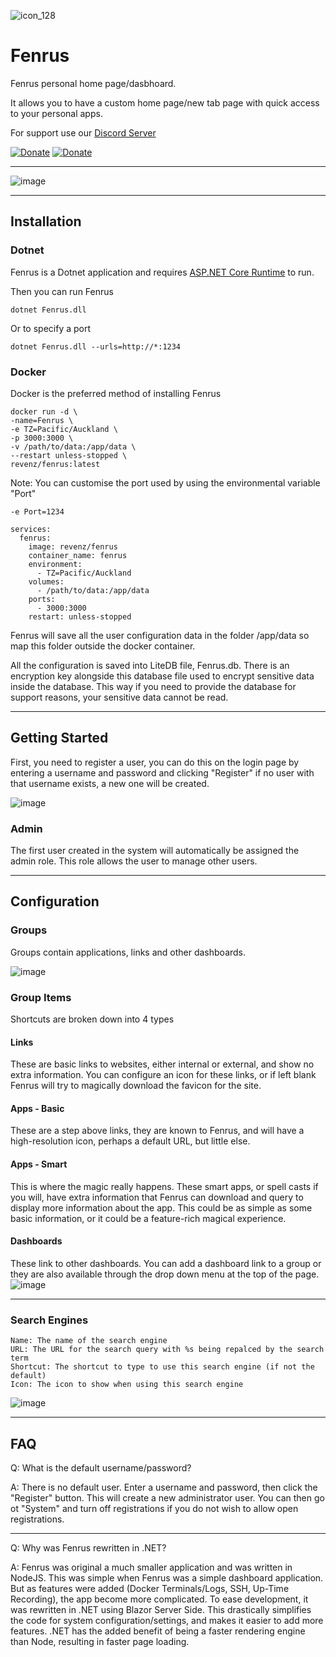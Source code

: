 ![icon_128](https://user-images.githubusercontent.com/958400/154829266-62206846-c6ef-4718-9910-2b83eb6aa41c.png)

# Fenrus


Fenrus personal home page/dasbhoard.  

It allows you to have a custom home page/new tab page with quick access to your personal apps.

For support use our [Discord Server](https://discord.gg/xbYK8wFMeU)

[![Donate](https://img.shields.io/badge/Donate-Patreon-blue.svg)](https://www.patreon.com/revenz)
[![Donate](https://img.shields.io/badge/Donate-PayPal-green.svg)](https://www.paypal.com/donate/?hosted_button_id=ZJLFMQSQ6WX3J)

---
![image](https://user-images.githubusercontent.com/958400/157801403-64cc7b99-f81d-41b6-85f7-47546bd904a9.png)

---

## Installation

### Dotnet
Fenrus is a Dotnet application and requires [ASP.NET Core Runtime](https://dotnet.microsoft.com/en-us/download/dotnet/6.0) to run.  

Then you can run Fenrus
```
dotnet Fenrus.dll
```
Or to specify a port

```
dotnet Fenrus.dll --urls=http://*:1234
```

### Docker
Docker is the preferred method of installing Fenrus
```
docker run -d \
-name=Fenrus \
-e TZ=Pacific/Auckland \
-p 3000:3000 \
-v /path/to/data:/app/data \
--restart unless-stopped \
revenz/fenrus:latest
```

Note: You can customise the port used by using the environmental variable "Port"
```
-e Port=1234
```

```
services:
  fenrus:
    image: revenz/fenrus
    container_name: fenrus
    environment:
      - TZ=Pacific/Auckland
    volumes:
      - /path/to/data:/app/data
    ports:
      - 3000:3000
    restart: unless-stopped
```
Fenrus will save all the user configuration data in the folder /app/data so map this folder outside the docker container.  

All the configuration is saved into LiteDB file, Fenrus.db.   There is an encryption key alongside this database file used to encrypt sensitive data inside the database.  This way if you need to provide the database for support reasons, your sensitive data cannot be read.

---

## Getting Started

First, you need to register a user, you can do this on the login page by entering a username and password and clicking "Register" if no user with that username exists, a new one will be created.  

![image](https://user-images.githubusercontent.com/958400/157801936-24eca81b-1ee1-4f28-976c-c9e1ae54f1af.png)


### Admin
The first user created in the system will automatically be assigned the admin role.
This role allows the user to manage other users.

---

## Configuration

### Groups
Groups contain applications, links and other dashboards.   

![image](https://user-images.githubusercontent.com/958400/157801996-e94c3406-ff6b-43a2-acfe-7fb6a174b822.png)

### Group Items
Shortcuts are broken down into 4 types

#### Links
These are basic links to websites, either internal or external, and show no extra information.  You can configure an icon for these links, or if left blank Fenrus will try to magically download the favicon for the site.

#### Apps - Basic
These are a step above links, they are known to Fenrus, and will have a high-resolution icon, perhaps a default URL, but little else.

#### Apps - Smart
This is where the magic really happens.  These smart apps, or spell casts if you will, have extra information that Fenrus can download and query to display more information about the app.
This could be as simple as some basic information, or it could be a feature-rich magical experience.

#### Dashboards
These link to other dashboards.   You can add a dashboard link to a group or they are also available through the drop down menu at the top of the page.
![image](https://user-images.githubusercontent.com/958400/157802115-e1eed5f1-ef39-46f5-a719-69e01e0c6df3.png)


---

### Search Engines
```
Name: The name of the search engine
URL: The URL for the search query with %s being repalced by the search term
Shortcut: The shortcut to type to use this search engine (if not the default)
Icon: The icon to show when using this search engine
```
![image](https://user-images.githubusercontent.com/958400/157802216-44e9f2cf-e874-493c-9d46-3124f771e2af.png)

---

## FAQ


Q: What is the default username/password?

A: There is no default user.  Enter a username and password, then click the "Register" button.  This will create a new administrator user.   You can then go ot "System" and turn off registrations if you do not wish to allow open registrations.

--- 

Q: Why was Fenrus rewritten in .NET?

A: Fenrus was original a much smaller application and was written in NodeJS.  This was simple when Fenrus was a simple dashboard application.  But as features were added (Docker Terminals/Logs, SSH, Up-Time Recording), the app become more complicated.   To ease development, it was rewritten in  .NET using Blazor Server Side.  This drastically simplifies the code for system configuration/settings, and makes it easier to add more features.
.NET has the added benefit of being a faster rendering engine than Node, resulting in faster page loading.
